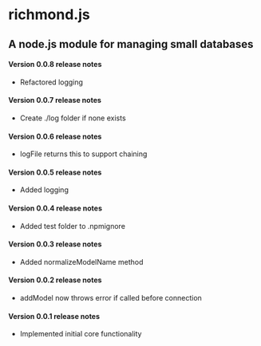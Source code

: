 
richmond.js
================

A node.js module for managing small databases
-----------------------------------------------

#### Version 0.0.8 release notes

* Refactored logging

#### Version 0.0.7 release notes

* Create ./log folder if none exists

#### Version 0.0.6 release notes

* logFile returns this to support chaining

#### Version 0.0.5 release notes

* Added logging

#### Version 0.0.4 release notes

* Added test folder to .npmignore

#### Version 0.0.3 release notes

* Added normalizeModelName method

#### Version 0.0.2 release notes

* addModel now throws error if called before connection

#### Version 0.0.1 release notes

* Implemented initial core functionality

